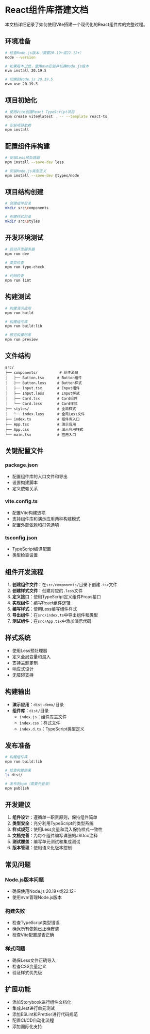 # React组件库搭建文档

本文档详细记录了如何使用Vite搭建一个现代化的React组件库的完整过程。

## 环境准备

```bash
# 检查Node.js版本（需要20.19+或22.12+）
node --version
```

```bash
# 如果版本过低，使用nvm安装并切换Node.js版本
nvm install 20.19.5
```

```bash
# 切换到Node.js 20.19.5
nvm use 20.19.5
```

## 项目初始化

```bash
# 使用Vite创建React TypeScript项目
npm create vite@latest . -- --template react-ts
```

```bash
# 安装项目依赖
npm install
```

## 配置组件库构建

```bash
# 安装Less预处理器
npm install --save-dev less
```

```bash
# 安装Node.js类型定义
npm install --save-dev @types/node
```

## 项目结构创建

```bash
# 创建组件目录
mkdir src\components
```

```bash
# 创建样式目录
mkdir src\styles
```

## 开发环境测试

```bash
# 启动开发服务器
npm run dev
```

```bash
# 类型检查
npm run type-check
```

```bash
# 代码检查
npm run lint
```

## 构建测试

```bash
# 构建演示应用
npm run build
```

```bash
# 构建组件库
npm run build:lib
```

```bash
# 预览构建结果
npm run preview
```

## 文件结构

```
src/
├── components/          # 组件源码
│   ├── Button.tsx      # Button组件
│   ├── Button.less     # Button样式
│   ├── Input.tsx       # Input组件
│   ├── Input.less      # Input样式
│   ├── Card.tsx        # Card组件
│   └── Card.less       # Card样式
├── styles/             # 全局样式
│   └── index.less      # 全局Less文件
├── index.ts            # 组件库入口
├── App.tsx             # 演示应用
├── App.css             # 演示应用样式
└── main.tsx            # 应用入口
```

## 关键配置文件

### package.json
- 配置组件库的入口文件和导出
- 设置构建脚本
- 定义依赖关系

### vite.config.ts
- 配置Vite构建选项
- 支持组件库和演示应用两种构建模式
- 配置外部依赖和打包选项

### tsconfig.json
- TypeScript编译配置
- 类型检查设置

## 组件开发流程

1. **创建组件文件**：在`src/components/`目录下创建`.tsx`文件
2. **创建样式文件**：创建对应的`.less`文件
3. **定义接口**：使用TypeScript定义组件Props接口
4. **实现组件**：编写React组件逻辑
5. **编写样式**：使用Less编写组件样式
6. **导出组件**：在`src/index.ts`中导出组件和类型
7. **测试组件**：在`src/App.tsx`中添加演示代码

## 样式系统

- 使用Less预处理器
- 定义全局变量和混入
- 支持主题定制
- 响应式设计
- 无障碍支持

## 构建输出

- **演示应用**：`dist-demo/`目录
- **组件库**：`dist/`目录
  - `index.js`：组件库主文件
  - `index.css`：样式文件
  - `index.d.ts`：TypeScript类型定义

## 发布准备

```bash
# 构建组件库
npm run build:lib
```

```bash
# 检查构建结果
ls dist/
```

```bash
# 发布到npm（需要先登录）
npm publish
```

## 开发建议

1. **组件设计**：遵循单一职责原则，保持组件简单
2. **类型安全**：充分利用TypeScript的类型系统
3. **样式规范**：使用Less变量和混入保持样式一致性
4. **文档完善**：为每个组件编写详细的JSDoc注释
5. **测试覆盖**：编写单元测试和集成测试
6. **版本管理**：使用语义化版本控制

## 常见问题

### Node.js版本问题
- 确保使用Node.js 20.19+或22.12+
- 使用nvm管理Node.js版本

### 构建失败
- 检查TypeScript类型错误
- 确保所有依赖已正确安装
- 检查Vite配置是否正确

### 样式问题
- 确保Less文件正确导入
- 检查CSS变量定义
- 验证样式优先级

## 扩展功能

- 添加Storybook进行组件文档化
- 集成Jest进行单元测试
- 添加ESLint和Prettier进行代码规范
- 配置CI/CD自动化流程
- 添加国际化支持
